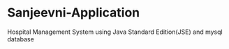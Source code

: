 # Sanjeevni-Application
Hospital Management System using Java Standard Edition(JSE) and mysql database
